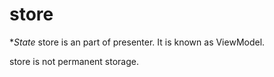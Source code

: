 # store

**State* store is an part of presenter.
It is known as ViewModel.


store is not permanent storage.
